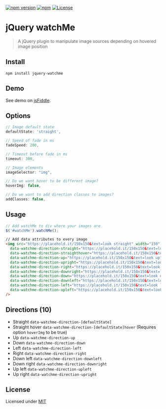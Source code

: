 [![npm version](https://badge.fury.io/js/jquery-watchme.svg)](https://badge.fury.io/js/jquery-watchme)
[![npm](https://img.shields.io/npm/dt/jquery-watchme.svg)](https://www.npmjs.com/package/jquery-watchme)
[![License](https://img.shields.io/badge/license-MIT-blue.svg)](LICENSE)

# jQuery watchMe

> A jQuery plugin to manipulate image sources depending on hovered image position

## Install

`npm install jquery-watchme`

## Demo

See demo on [jsFiddle](http://jsfiddle.net/ReneKorss/2b2y3yez/).

## Options

```JavaScript
// Image default state
defaultState: 'straight',

// Speed of fade in ms
fadeSpeed: 200,

// Timeout before fade in ms
timeout: 300,

// Image elements
imageSelector: "img",

// Do we want hover to be different image?
hoverImg: false,

// Do we want to add direction classes to images?
addClasses: false,
```

## Usage

```JavaScript
// Add watchMe to div where your images are
$('#watchMe').watchMe();
```

```HTML
// Add data attributes to every image
<img src="https://placehold.it/150x150&text=look straight" width="150" height="150"
  data-watchme-direction-straight="https://placehold.it/150x150&text=look straight"
  data-watchme-direction-straighthover="https://placehold.it/150x150&text=look straight hover"
  data-watchme-direction-up="https://placehold.it/150x150&text=look up"
  data-watchme-direction-upright="https://placehold.it/150x150&text=look upright"
  data-watchme-direction-right="https://placehold.it/150x150&text=look right"
  data-watchme-direction-downright="https://placehold.it/150x150&text=look downright"
  data-watchme-direction-down="https://placehold.it/150x150&text=look down"
  data-watchme-direction-downleft="https://placehold.it/150x150&text=look downleft"
  data-watchme-direction-left="https://placehold.it/150x150&text=look left"
  data-watchme-direction-upleft="https://placehold.it/150x150&text=look upleft"
/>
```

## Directions (10)

* Straight `data-watchme-direction-[defaultState]`
* Straight hover `data-watchme-direction-[defaultState]hover` (Requires option `hoverImg` to be true)
* Up `data-watchme-direction-up`
* Down `data-watchme-direction-down`
* Left `data-watchme-direction-left`
* Right `data-watchme-direction-right`
* Down left `data-watchme-direction-downleft`
* Down right `data-watchme-direction-downright`
* Up left `data-watchme-direction-upleft`
* Up right `data-watchme-direction-upright`

## License

Licensed under [MIT](LICENSE)